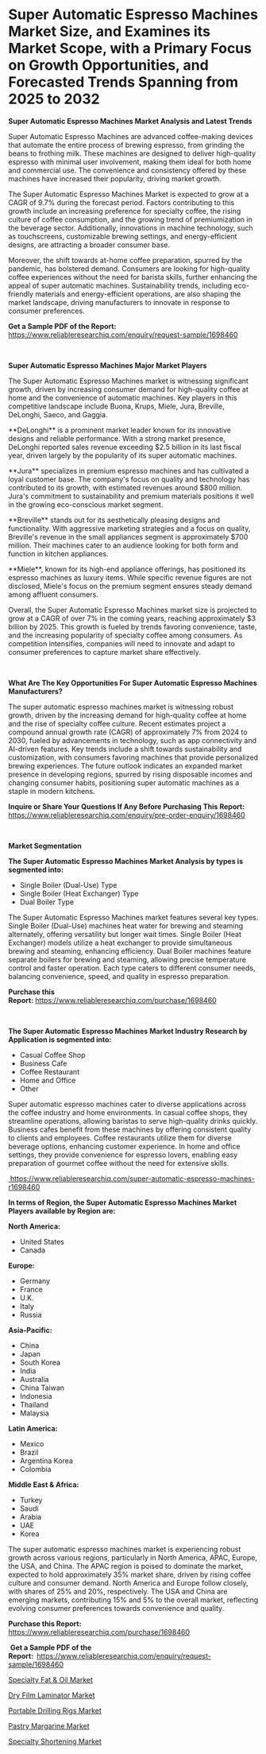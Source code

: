 <p><h1>Super Automatic Espresso Machines Market Size, and Examines its Market Scope, with a Primary Focus on Growth Opportunities, and Forecasted Trends Spanning from 2025 to 2032</h1></p><p><strong>Super Automatic Espresso Machines Market Analysis and Latest Trends</strong></p>
<p><p>Super Automatic Espresso Machines are advanced coffee-making devices that automate the entire process of brewing espresso, from grinding the beans to frothing milk. These machines are designed to deliver high-quality espresso with minimal user involvement, making them ideal for both home and commercial use. The convenience and consistency offered by these machines have increased their popularity, driving market growth.</p><p>The Super Automatic Espresso Machines Market is expected to grow at a CAGR of 9.7% during the forecast period. Factors contributing to this growth include an increasing preference for specialty coffee, the rising culture of coffee consumption, and the growing trend of premiumization in the beverage sector. Additionally, innovations in machine technology, such as touchscreens, customizable brewing settings, and energy-efficient designs, are attracting a broader consumer base. </p><p>Moreover, the shift towards at-home coffee preparation, spurred by the pandemic, has bolstered demand. Consumers are looking for high-quality coffee experiences without the need for barista skills, further enhancing the appeal of super automatic machines. Sustainability trends, including eco-friendly materials and energy-efficient operations, are also shaping the market landscape, driving manufacturers to innovate in response to consumer preferences.</p></p>
<p><strong>Get a Sample PDF of the Report:&nbsp;</strong> <a href="https://www.reliableresearchiq.com/enquiry/request-sample/1698460?utm_campaign=1870&utm_medium=2&utm_source=Github&utm_content=ia&utm_term=27032025&utm_id=super-automatic-espresso-machines">https://www.reliableresearchiq.com/enquiry/request-sample/1698460</a></p>
<p>&nbsp;</p>
<p><strong>Super Automatic Espresso Machines Major Market Players</strong></p>
<p><p>The Super Automatic Espresso Machines market is witnessing significant growth, driven by increasing consumer demand for high-quality coffee at home and the convenience of automatic machines. Key players in this competitive landscape include Buona, Krups, Miele, Jura, Breville, DeLonghi, Saeco, and Gaggia.</p><p>**DeLonghi** is a prominent market leader known for its innovative designs and reliable performance. With a strong market presence, DeLonghi reported sales revenue exceeding $2.5 billion in its last fiscal year, driven largely by the popularity of its super automatic machines.</p><p>**Jura** specializes in premium espresso machines and has cultivated a loyal customer base. The company's focus on quality and technology has contributed to its growth, with estimated revenues around $800 million. Jura's commitment to sustainability and premium materials positions it well in the growing eco-conscious market segment.</p><p>**Breville** stands out for its aesthetically pleasing designs and functionality. With aggressive marketing strategies and a focus on quality, Breville's revenue in the small appliances segment is approximately $700 million. Their machines cater to an audience looking for both form and function in kitchen appliances.</p><p>**Miele**, known for its high-end appliance offerings, has positioned its espresso machines as luxury items. While specific revenue figures are not disclosed, Miele's focus on the premium segment ensures steady demand among affluent consumers.</p><p>Overall, the Super Automatic Espresso Machines market size is projected to grow at a CAGR of over 7% in the coming years, reaching approximately $3 billion by 2025. This growth is fueled by trends favoring convenience, taste, and the increasing popularity of specialty coffee among consumers. As competition intensifies, companies will need to innovate and adapt to consumer preferences to capture market share effectively.</p></p>
<p>&nbsp;</p>
<p><strong>What Are The Key Opportunities For Super Automatic Espresso Machines Manufacturers?</strong></p>
<p><p>The super automatic espresso machines market is witnessing robust growth, driven by the increasing demand for high-quality coffee at home and the rise of specialty coffee culture. Recent estimates project a compound annual growth rate (CAGR) of approximately 7% from 2024 to 2030, fueled by advancements in technology, such as app connectivity and AI-driven features. Key trends include a shift towards sustainability and customization, with consumers favoring machines that provide personalized brewing experiences. The future outlook indicates an expanded market presence in developing regions, spurred by rising disposable incomes and changing consumer habits, positioning super automatic machines as a staple in modern kitchens.</p></p>
<p><strong>Inquire or Share Your Questions If Any Before Purchasing This Report:</strong> <a href="https://www.reliableresearchiq.com/enquiry/pre-order-enquiry/1698460?utm_campaign=1870&utm_medium=2&utm_source=Github&utm_content=ia&utm_term=27032025&utm_id=super-automatic-espresso-machines">https://www.reliableresearchiq.com/enquiry/pre-order-enquiry/1698460</a></p>
<p>&nbsp;</p>
<p><strong>Market Segmentation</strong></p>
<p><strong>The Super Automatic Espresso Machines Market Analysis by types is segmented into:</strong></p>
<p><ul><li>Single Boiler (Dual-Use) Type</li><li>Single Boiler (Heat Exchanger) Type</li><li>Dual Boiler Type</li></ul></p>
<p><p>The Super Automatic Espresso Machines market features several key types. Single Boiler (Dual-Use) machines heat water for brewing and steaming alternately, offering versatility but longer wait times. Single Boiler (Heat Exchanger) models utilize a heat exchanger to provide simultaneous brewing and steaming, enhancing efficiency. Dual Boiler machines feature separate boilers for brewing and steaming, allowing precise temperature control and faster operation. Each type caters to different consumer needs, balancing convenience, speed, and quality in espresso preparation.</p></p>
<p><strong>Purchase this Report:&nbsp;</strong><a href="https://www.reliableresearchiq.com/purchase/1698460?utm_campaign=1870&utm_medium=2&utm_source=Github&utm_content=ia&utm_term=27032025&utm_id=super-automatic-espresso-machines">https://www.reliableresearchiq.com/purchase/1698460</a></p>
<p>&nbsp;</p>
<p><strong>The Super Automatic Espresso Machines Market Industry Research by Application is segmented into:</strong></p>
<p><ul><li>Casual Coffee Shop</li><li>Business Cafe</li><li>Coffee Restaurant</li><li>Home and Office</li><li>Other</li></ul></p>
<p><p>Super automatic espresso machines cater to diverse applications across the coffee industry and home environments. In casual coffee shops, they streamline operations, allowing baristas to serve high-quality drinks quickly. Business cafes benefit from these machines by offering consistent quality to clients and employees. Coffee restaurants utilize them for diverse beverage options, enhancing customer experience. In home and office settings, they provide convenience for espresso lovers, enabling easy preparation of gourmet coffee without the need for extensive skills.</p></p>
<p><a href="https://www.reliableresearchiq.com/super-automatic-espresso-machines-r1698460?utm_campaign=1870&utm_medium=2&utm_source=Github&utm_content=ia&utm_term=27032025&utm_id=super-automatic-espresso-machines">&nbsp;https://www.reliableresearchiq.com/super-automatic-espresso-machines-r1698460</a></p>
<p><strong>In terms of Region, the Super Automatic Espresso Machines Market Players available by Region are:</strong></p>
<p>
    <p> <strong> North America: </strong>
        <ul>
            <li>United States</li>
            <li>Canada</li>
        </ul>
        </p> 
    <p> <strong> Europe: </strong>
        <ul>
            <li>Germany</li>
            <li>France</li>
            <li>U.K.</li>
            <li>Italy</li>
            <li>Russia</li>
        </ul>
        </p> 
    <p> <strong> Asia-Pacific: </strong>
        <ul>
            <li>China</li>
            <li>Japan</li>
            <li>South Korea</li>
            <li>India</li>
            <li>Australia</li>
            <li>China Taiwan</li>
            <li>Indonesia</li>
            <li>Thailand</li>
            <li>Malaysia</li>
        </ul>
        </p> 
    <p> <strong> Latin America: </strong>
        <ul>
            <li>Mexico</li>
            <li>Brazil</li>
            <li>Argentina Korea</li>
            <li>Colombia</li>
        </ul>
        </p> 
    <p> <strong> Middle East & Africa: </strong>
        <ul>
            <li>Turkey</li>
            <li>Saudi</li>
            <li>Arabia</li>
            <li>UAE</li>
            <li>Korea</li>
        </ul>
    </p>
    </p>
<p><p>The super automatic espresso machines market is experiencing robust growth across various regions, particularly in North America, APAC, Europe, the USA, and China. The APAC region is poised to dominate the market, expected to hold approximately 35% market share, driven by rising coffee culture and consumer demand. North America and Europe follow closely, with shares of 25% and 20%, respectively. The USA and China are emerging markets, contributing 15% and 5% to the overall market, reflecting evolving consumer preferences towards convenience and quality.</p></p>
<p><strong>Purchase this Report: </strong><a href="https://www.reliableresearchiq.com/purchase/1698460?utm_campaign=1870&utm_medium=2&utm_source=Github&utm_content=ia&utm_term=27032025&utm_id=super-automatic-espresso-machines">https://www.reliableresearchiq.com/purchase/1698460</a></p>
<p>&nbsp;<strong>Get a Sample PDF of the Report:&nbsp;&nbsp;</strong><a href="https://www.reliableresearchiq.com/enquiry/request-sample/1698460?utm_campaign=1870&utm_medium=2&utm_source=Github&utm_content=ia&utm_term=27032025&utm_id=super-automatic-espresso-machines">https://www.reliableresearchiq.com/enquiry/request-sample/1698460</a></p>
<p><strong></strong></p>
<p><p><a href="https://github.com/tornapruttuz/Market-Research-Report-List-1/blob/main/specialty-fat-oil-market.md?utm_campaign=1870&utm_medium=2&utm_source=Github&utm_content=ia&utm_term=27032025&utm_id=super-automatic-espresso-machines">Specialty Fat & Oil Market</a></p><p><a href="https://github.com/yuukoleuda/Market-Research-Report-List-1/blob/main/dry-film-laminator-market.md?utm_campaign=1870&utm_medium=2&utm_source=Github&utm_content=ia&utm_term=27032025&utm_id=super-automatic-espresso-machines">Dry Film Laminator Market</a></p><p><a href="https://github.com/marteyfito9/Market-Research-Report-List-1/blob/main/portable-drilling-rigs-market.md?utm_campaign=1870&utm_medium=2&utm_source=Github&utm_content=ia&utm_term=27032025&utm_id=super-automatic-espresso-machines">Portable Drilling Rigs Market</a></p><p><a href="https://github.com/saguegrody74/Market-Research-Report-List-1/blob/main/pastry-margarine-market.md?utm_campaign=1870&utm_medium=2&utm_source=Github&utm_content=ia&utm_term=27032025&utm_id=super-automatic-espresso-machines">Pastry Margarine Market</a></p><p><a href="https://github.com/denighoylen1/Market-Research-Report-List-1/blob/main/specialty-shortening-market.md?utm_campaign=1870&utm_medium=2&utm_source=Github&utm_content=ia&utm_term=27032025&utm_id=super-automatic-espresso-machines">Specialty Shortening Market</a></p></p>